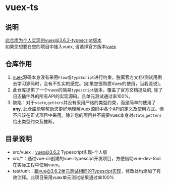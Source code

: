 # vuex-ts

## 说明
此仓库为个人实现的vuex@3.6.2-typescript版本   
如果您想要在您的项目中接入vuex, 请选择官方版本[vuex](https://github.com/vuejs/vuex)  

## 仓库作用
1. [vuex](https://github.com/vuejs/vuex)源码本身没有采用`Flow`或`TypeScript`进行约束。脱离官方文档/测试用例去学习源码时，会有不扎实的感觉。(如果您很熟悉Vuex的使用，当我没说)。
2. 此仓库提供了一个vuex的简易`typescript`版本，覆盖了官方文档提及的, 除了日志插件外的所有API的实现源码。且单元测试通过率100%。
3. 缺陷：对于`state`,`getters`并没有采用严格的类型约束，而是简单的使用了**any**, 此仓库能够帮助您更好地理解vuex源码中各个API的定义及使用方式。但不应该在正式项目中采用。除非您的项目并不需要vuex本身对`state`,`getters`给出类型约束及推断。 

## 目录说明
+ src/vuex：vuex@3.6.2 Typescript实现-个人版
+ src/*：通过vue-cli创建的vue+typescipt开发项目，方便借助vue-dev-tool在实际工程中使用vuex。
+ test/unit：跟vue@3.6.2单元测试相同的Typescipt实现，修改处均添加了有效注释。此项目采用vuex单元测试结果通过率100%

